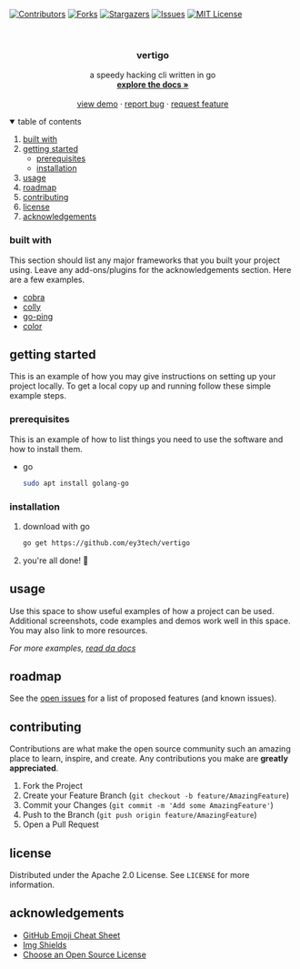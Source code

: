 <!--
*** from https://github.com/othneildrew/Best-README-Template
-->

[![Contributors][contributors-shield]][contributors-url]
[![Forks][forks-shield]][forks-url]
[![Stargazers][stars-shield]][stars-url]
[![Issues][issues-shield]][issues-url]
[![MIT License][license-shield]][license-url]



<!-- PROJECT LOGO -->
<br />
<p align="center">
  <!--<a href="https://github.com/ey3tech/vertigo">
    <img src="images/logo.png" alt="Logo" width="80" height="80">
  </a>
  -->

  <h3 align="center"><b>vertigo</b></h3>

  <p align="center">
    a speedy hacking cli written in go
    <br />
    <a href="https://github.com/ey3tech/vertigo"><strong>explore the docs »</strong></a>
    <br />
    <br />
    <a href="https://github.com/ey3tech/vertigo">view demo</a>
    ·
    <a href="https://github.com/ey3tech/vertigo/issues">report bug</a>
    ·
    <a href="https://github.com/ey3tech/vertigo/issues">request feature</a>
  </p>
</p>



<!-- TABLE OF CONTENTS -->
<details open="open">
  <summary>table of contents</summary>
  <ol>
    <li><a href="#built-with">built with</a></li>
    <li>
      <a href="#getting-started">getting started</a>
      <ul>
        <li><a href="#prerequisites">prerequisites</a></li>
        <li><a href="#installation">installation</a></li>
      </ul>
    </li>
    <li><a href="#usage">usage</a></li>
    <li><a href="#roadmap">roadmap</a></li>
    <li><a href="#contributing">contributing</a></li>
    <li><a href="#license">license</a></li>
    <li><a href="#acknowledgements">acknowledgements</a></li>
  </ol>
</details>



<!-- ABOUT THE PROJECT -->

### built with

This section should list any major frameworks that you built your project using. Leave any add-ons/plugins for the acknowledgements section. Here are a few examples.
* [cobra](https://github.com/spf13/cobra)
* [colly](https://github.com/gocolly/colly)
* [go-ping](https://github.com/go-ping/ping)
* [color](https://github.com/fatih/color)



<!-- GETTING STARTED -->
## getting started

This is an example of how you may give instructions on setting up your project locally.
To get a local copy up and running follow these simple example steps.

### prerequisites

This is an example of how to list things you need to use the software and how to install them.
* go
  ```sh
  sudo apt install golang-go
  ```

### installation

1. download with go
   ```sh
   go get https://github.com/ey3tech/vertigo
   ```
3. you're all done! 🎉



<!-- USAGE EXAMPLES -->
## usage

Use this space to show useful examples of how a project can be used. Additional screenshots, code examples and demos work well in this space. You may also link to more resources.

_For more examples, [read da docs](docs/vertigo.md)_



<!-- ROADMAP -->
## roadmap

See the [open issues](https://github.com/ey3tech/vertigo/issues) for a list of proposed features (and known issues).



<!-- CONTRIBUTING -->
## contributing

Contributions are what make the open source community such an amazing place to learn, inspire, and create. Any contributions you make are **greatly appreciated**.

1. Fork the Project
2. Create your Feature Branch (`git checkout -b feature/AmazingFeature`)
3. Commit your Changes (`git commit -m 'Add some AmazingFeature'`)
4. Push to the Branch (`git push origin feature/AmazingFeature`)
5. Open a Pull Request



<!-- LICENSE -->
## license

Distributed under the Apache 2.0 License. See `LICENSE` for more information.

<!-- ACKNOWLEDGEMENTS -->
## acknowledgements
* [GitHub Emoji Cheat Sheet](https://www.webpagefx.com/tools/emoji-cheat-sheet)
* [Img Shields](https://shields.io)
* [Choose an Open Source License](https://choosealicense.com)





<!-- MARKDOWN LINKS & IMAGES -->
<!-- https://www.markdownguide.org/basic-syntax/#reference-style-links -->
[contributors-shield]: https://img.shields.io/github/contributors/ey3tech/vertigo.svg?style=for-the-badge
[contributors-url]: https://github.com/ey3tech/vertigo/graphs/contributors
[forks-shield]: https://img.shields.io/github/forks/ey3tech/vertigo.svg?style=for-the-badge
[forks-url]: https://github.com/ey3tech/vertigo/network/members
[stars-shield]: https://img.shields.io/github/stars/ey3tech/vertigo.svg?style=for-the-badge
[stars-url]: https://github.com/ey3tech/vertigo/stargazers
[issues-shield]: https://img.shields.io/github/issues/ey3tech/vertigo.svg?style=for-the-badge
[issues-url]: https://github.com/ey3tech/vertigo/issues
[license-shield]: https://img.shields.io/github/license/ey3tech/vertigo.svg?style=for-the-badge
[license-url]: https://github.com/ey3tech/vertigo//LICENSE.txt
[product-screenshot]: images/screenshot.png
